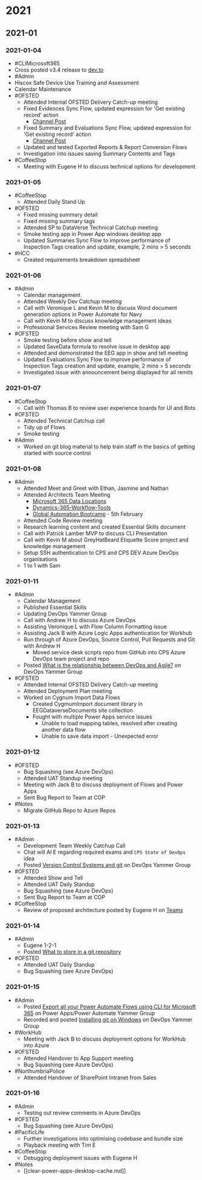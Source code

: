 # 2021

## 2021-01

### 2021-01-04

- #CLIMicrosoft365
 - Cross posted v3.4 release to [dev.to](https://dev.to/microsoft365/cli-for-microsoft-365-v3-4-2d14)
- #Admin
 - Hiscox Safe Device Use Training and Assessment
 - Calendar Maintenance
- #OFSTED
  - Attended Internal OFSTED Delivery Catch-up meeting
  - Fixed Evidences Sync Flow, updated expression for 'Get existing record' action
    - [Channel Post](https://teams.microsoft.com/l/message/19:106ce9460d5a4876b4317b67ff0e2f75@thread.tacv2/1609759718522?tenantId=13d9eb48-2ac1-4e4d-a862-7072bb36a7a4&groupId=f8fbf5e4-c4e2-4665-923a-024464948da4&parentMessageId=1609759718522&teamName=Ofsted&channelName=Work%20Package%20WP001-WP002%20-%20Delivery&createdTime=1609759718522)
  - Fixed Summary and Evaluations Sync Flow, updated expression for 'Get existing record' action
    - [Channel Post](https://teams.microsoft.com/l/message/19:106ce9460d5a4876b4317b67ff0e2f75@thread.tacv2/1609760960426?tenantId=13d9eb48-2ac1-4e4d-a862-7072bb36a7a4&groupId=f8fbf5e4-c4e2-4665-923a-024464948da4&parentMessageId=1609759718522&teamName=Ofsted&channelName=Work%20Package%20WP001-WP002%20-%20Delivery&createdTime=1609760960426)
  - Updated and tested Exported Reports & Report Conversion Flows
  - Investigation into issues saving Summary Contents and Tags
- #CoffeeStop
  - Meeting with Eugene H to discuss technical options for development

### 2021-01-05

- #CoffeeStop
  - Attended Daily Stand Up
- #OFSTED
  - Fixed missing summary detail
  - Fixed missing summary tags
  - Attended SP to DataVerse Technical Catchup meeting
  - Smoke testing app in Power App windows desktop app
  - Updated Summaries Sync Flow to improve performance of Inspection Tags creation and update, example, 2 mins > 5 seconds
- #HCC
  - Created requirements breakdown spreadsheet

### 2021-01-06

- #Admin
  - Calendar management
  - Attended Weekly Dev Catchup meeting
  - Call with Veronique L and Kevin M to discuss Word document generation options in Power Automate for Navy
  - Call with Kevin M to discuss knowledge management ideas
  - Professional Services Review meeting with Sam G
- #OFSTED
  - Smoke testing before show and tell
  - Updated SaveData formula to resolve issue in desktop app
  - Attended and demonstrated the EEG app in show and tell meeting
  - Updated Evaluations Sync Flow to improve performance of Inspection Tags creation and update, example, 2 mins > 5 seconds
  - Investigated issue with announcement being displayed for all remits

### 2021-01-07

- #CoffeeStop
  - Call with Thomas B to review user experience boards for UI and Bots
- #OFSTED
  - Attended Technical Catchup call
  - Tidy up of Flows
  - Smoke testing
- #Admin
  - Worked on git blog material to help train staff in the basics of getting started with source control

### 2021-01-08

- #Admin
  - Attended Meet and Greet with Ethan, Jasmine and Nathan
  - Attended Architects Team Meeting
    - [Microsoft 365 Data Locations](https://docs.microsoft.com/en-us/microsoft-365/enterprise/o365-data-locations?view=o365-worldwide#united-kingdom)
    - [Dynamics-365-Workflow-Tools](https://github.com/demianrasko/Dynamics-365-Workflow-Tools)
    - [Global Automation Bootcamp](https://events.powercommunity.com/global-automation-bootcamp-2021/) - 5th February
  - Attended Code Review meeting
  - Research learning content and created Essential Skills document
  - Call with Patrick Lamber MVP to discuss CLI Presentation
  - Call with Kevin M about GreyHatBeard Etiquette Score project and knowledge management
  - Setup SSH authentication to CPS and CPS DEV Azure DevOps organisations
  - 1 to 1 with Sam

### 2021-01-11

- #Admin
  - Calendar Management
  - Published Essential Skills
  - Updating DevOps Yammer Group
  - Call with Andrew H to discuss Azure DevOps
  - Assisting Veronique L with Flow Column Formatting issue
  - Assisting Jack B with Azure Logic Apps authentication for Workhub
  - Run through of Azure DevOps, Source Control, Pull Requests and Git with Andrew H
    - Moved service desk scripts repo from GitHub into CPS Azure DevOps team project and repo
  - Posted [What is the relationship between DevOps and Agile?](https://web.yammer.com/main/threads/eyJfdHlwZSI6IlRocmVhZCIsImlkIjoiMTAyOTkyMTU2NTU1NjczNiJ9) on DevOps Yammer Group
- #OFSTED
  - Attended Internal OFSTED Delivery Catch-up meeting
  - Attended Deployment Plan meeting
  - Worked on Cygnum Import Data Flows
    - Created CygmumImport document library in EEGDataverseDocuments site collection
    - Fought with multiple Power Apps service issues
      - Unable to load mapping tables, resolved after creating another data flow
      - Unable to save data import - Unexpected error

### 2021-01-12

- #OFSTED
  - Bug Squashing (see Azure DevOps)
  - Attended UAT Standup meeting
  - Meeting with Jack B to discuss deployment of Flows and Power Apps
  - Sent Bug Report to Team at COP
- #Notes
  - Migrate GitHub Repo to Azure Repos

### 2021-01-13

 - #Admin
   - Development Team Weekly Catchup Call
   - Chat will Al E regarding required exams and `CPS State of DevOps` idea
   - Posted [Version Control Systems and git](https://web.yammer.com/main/threads/eyJfdHlwZSI6IlRocmVhZCIsImlkIjoiMTAzMjA5NjU5MDM1NjQ4MCJ9) on DevOps Yammer Group
 - #OFSTED
   - Attended Show and Tell
   - Attended UAT Daily Standup
   - Bug Squashing (see Azure DevOps)
   - Sent Bug Report to Team at COP
 - #CoffeeStop
   - Review of proposed architecture posted by Eugene H on [Teams](https://teams.microsoft.com/l/message/19:0bda4496c41e484a9fd03e9bbd92ba9a@thread.tacv2/1610538486144?tenantId=13d9eb48-2ac1-4e4d-a862-7072bb36a7a4&groupId=86e98988-3554-4573-bd9a-7a9a799c1d42&parentMessageId=1610458697930&teamName=CPS%20-%20IP%20-%20Coffee%20Stop&channelName=Development&createdTime=1610538486144)

### 2021-01-14

- #Admin
  - Eugene 1-2-1
  - Posted [What to store in a git repository](https://web.yammer.com/main/threads/eyJfdHlwZSI6IlRocmVhZCIsImlkIjoiMTAzNDQ5MjM1OTgwMjg4MCJ9)
- #OFSTED 
  - Attended UAT Daily Standup
  - Bug Squashing (see Azure DevOps)

### 2021-01-15

- #Admin
  - Posted [Export all your Power Automate Flows using CLI for Microsoft 365](https://web.yammer.com/main/threads/eyJfdHlwZSI6IlRocmVhZCIsImlkIjoiMTAzNTE1NDQ0ODkwMDA5NiJ9) on Power Apps/Power Automate Yammer Group
  - Recorded and posted [Installing git on Windows](https://web.yammer.com/main/threads/eyJfdHlwZSI6IlRocmVhZCIsImlkIjoiMTAzNjI4MjcxNTI2NzA3MiJ9) on DevOps Yammer Group
- #WorkHub
  - Meeting with Jack B to discuss deployment options for WorkHub into Azure
- #OFSTED
  - Attended Handover to App Support meeting
  - Bug Squashing (see Azure DevOps)
- #NorthumbriaPolice
  - Attended Handover of SharePoint Intranet from Sales
  
### 2021-01-16

- #Admin
  - Testing out review comments in Azure DevOps
- #OFSTED
  - Bug Squashing (see Azure DevOps)
- #PacificLife
  - Further investigations into optimising codebase and bundle size
  - Playback meeting with Tim E
- #CoffeeStop
  - Debugging deployment issues with Eugene H
- #Notes
  - [[clear-power-apps-desktop-cache.md]]